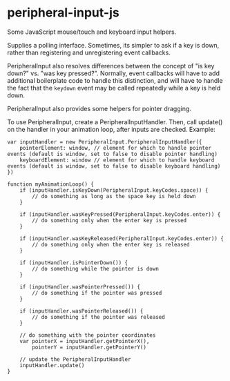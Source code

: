 # peripheral-input-js
Some JavaScript mouse/touch and keyboard input helpers.


Supplies a polling interface. Sometimes, its simpler to ask if a key is down, rather than registering and unregistering event callbacks.

PeripheralInput also resolves differences between the concept of "is key down?" vs. "was key pressed?". Normally, event callbacks will have to add additional boilerplate code to handle this distinction, and will have to handle the fact that the `keydown` event may be called repeatedly while a key is held down.

PeripheralInput also provides some helpers for pointer dragging.

To use PeripheralInput, create a PeripheralInputHandler. Then, call update() on the handler in your animation loop, after inputs are checked. Example:

```
var inputHandler = new PeripheralInput.PeripheralInputHandler({
    pointerElement: window, // element for which to handle pointer events (default is window, set to false to disable pointer handling)
    keyboardElement: window // element for which to handle keyboard events (default is window, set to false to disable keyboard handling)
})

function myAnimationLoop() {
    if (inputHandler.isKeyDown(PeripheralInput.keyCodes.space)) {
        // do something as long as the space key is held down
    }

    if (inputHandler.wasKeyPressed(PeripheralInput.keyCodes.enter)) {
        // do something only when the enter key is pressed
    }

    if (inputHandler.wasKeyReleased(PeripheralInput.keyCodes.enter)) {
        // do something only when the enter key is released
    }

    if (inputHandler.isPointerDown()) {
        // do something while the pointer is down
    }

    if (inputHandler.wasPointerPressed()) {
        // do something if the pointer was pressed
    }

    if (inputHandler.wasPointerReleased()) {
        // do something if the pointer was released
    }

    // do something with the pointer coordinates
    var pointerX = inputHandler.getPointerX(),
        pointerY = inputHandler.getPointerY()

    // update the PeripheralInputHandler
    inputHandler.update()
}
```

